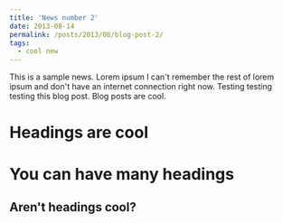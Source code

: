 ```yaml
---
title: 'News number 2'
date: 2013-08-14
permalink: /posts/2013/08/blog-post-2/
tags:
  - cool new
---
```


This is a sample news. Lorem ipsum I can't remember the rest of lorem ipsum and don't have an internet connection right now. Testing testing testing this blog post. Blog posts are cool.

Headings are cool
======

You can have many headings
======

Aren't headings cool?
------
